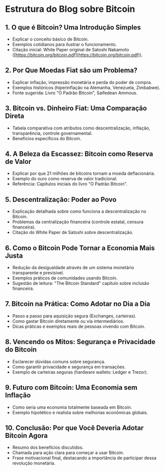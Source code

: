 # Estrutura do Blog sobre Bitcoin

## 1. O que é Bitcoin? Uma Introdução Simples

* Explicar o conceito básico de Bitcoin.
* Exemplos cotidianos para ilustrar o funcionamento.
* Citação inicial: White Paper original de Satoshi Nakamoto ([https://bitcoin.org/bitcoin.pdf](https://bitcoin.org/bitcoin.pdf)).

## 2. Por Que Moedas Fiat são um Problema?

* Explicar inflação, impressão monetária e perda do poder de compra.
* Exemplos históricos (hiperinflação na Alemanha, Venezuela, Zimbabwe).
* Fonte sugerida: Livro "O Padrão Bitcoin", Saifedean Ammous.

## 3. Bitcoin vs. Dinheiro Fiat: Uma Comparação Direta

* Tabela comparativa com atributos como descentralização, inflação, transparência, controle governamental.
* Benefícios específicos do Bitcoin.

## 4. A Beleza da Escassez: Bitcoin como Reserva de Valor

* Explicar por que 21 milhões de bitcoins tornam a moeda deflacionária.
* Exemplo do ouro como reserva de valor tradicional.
* Referência: Capítulos iniciais do livro "O Padrão Bitcoin".

## 5. Descentralização: Poder ao Povo

* Explicação detalhada sobre como funciona a descentralização no Bitcoin.
* Problemas da centralização financeira (controle estatal, censura financeira).
* Citação do White Paper de Satoshi sobre descentralização.

## 6. Como o Bitcoin Pode Tornar a Economia Mais Justa

* Redução da desigualdade através de um sistema monetário transparente e previsível.
* Exemplos práticos de comunidades usando Bitcoin.
* Sugestão de leitura: "The Bitcoin Standard" capítulo sobre inclusão financeira.

## 7. Bitcoin na Prática: Como Adotar no Dia a Dia

* Passo a passo para aquisição segura (Exchanges, carteiras).
* Como gastar Bitcoin diretamente ou via intermediários.
* Dicas práticas e exemplos reais de pessoas vivendo com Bitcoin.

## 8. Vencendo os Mitos: Segurança e Privacidade do Bitcoin

* Esclarecer dúvidas comuns sobre segurança.
* Como garantir privacidade e segurança em transações.
* Exemplo de carteiras seguras (hardware wallets: Ledger e Trezor).

## 9. Futuro com Bitcoin: Uma Economia sem Inflação

* Como seria uma economia totalmente baseada em Bitcoin.
* Exemplo hipotético e realista sobre melhorias econômicas globais.

## 10. Conclusão: Por que Você Deveria Adotar Bitcoin Agora

* Resumo dos benefícios discutidos.
* Chamada para ação clara para começar a usar Bitcoin.
* Frase motivacional final, destacando a importância de participar dessa revolução monetária.
